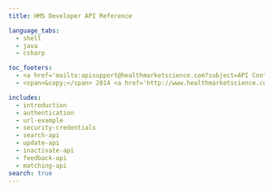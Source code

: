 ```yaml
---
title: HMS Developer API Reference

language_tabs:
  - shell
  - java
  - csharp

toc_footers:
  - <a href='mailto:apisupport@healthmarketscience.com?subject=API Contract Information'>Sign Up for a Developer Key</a>
  - <span>&copy;</span> 2014 <a href='http://www.healthmarketscience.com'>Health Market Science Inc.</a>

includes:
  - introduction
  - authentication
  - url-example
  - security-credentials
  - search-api
  - update-api
  - inactivate-api
  - feedback-api
  - matching-api
search: true
---
```






